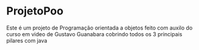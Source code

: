 # ProjetoPoo
Este é um projeto de Programação orientada a objetos feito com auxilo do curso em video de Gustavo Guanabara cobrindo todos os 3 principais pilares com java
